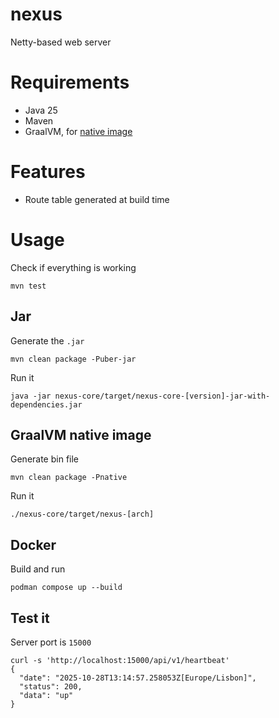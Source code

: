 # nexus

Netty-based web server

# Requirements

- Java 25
- Maven
- GraalVM, for [native image](https://www.graalvm.org/latest/reference-manual/native-image/)

# Features

- Route table generated at build time

# Usage

Check if everything is working

```
mvn test
```

## Jar

Generate the `.jar`

```
mvn clean package -Puber-jar
```

Run it

```
java -jar nexus-core/target/nexus-core-[version]-jar-with-dependencies.jar
```

## GraalVM native image

Generate bin file

```
mvn clean package -Pnative
```

Run it

```
./nexus-core/target/nexus-[arch]
```

## Docker

Build and run

```
podman compose up --build
```

## Test it

Server port is `15000`

```
curl -s 'http://localhost:15000/api/v1/heartbeat'
{
  "date": "2025-10-28T13:14:57.258053Z[Europe/Lisbon]",
  "status": 200,
  "data": "up"
}
```
